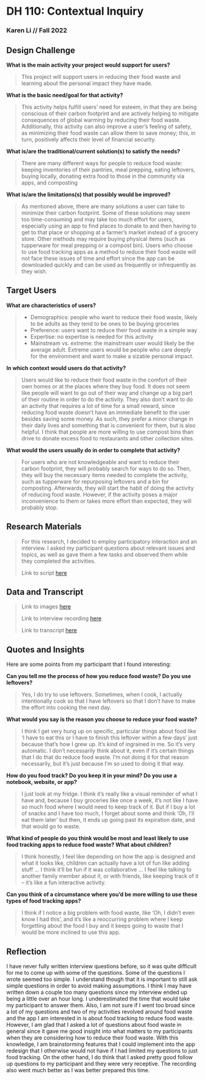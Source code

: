 # DH 110: Contextual Inquiry
### Karen Li // Fall 2022

## Design Challenge
**What is the main activity your project would support for users?**
> This project will support users in reducing their food waste and learning about the personal impact they have made. 

**What is the basic need/goal for that activity?**
> This activity helps fulfill users’ need for esteem, in that they are being conscious of their carbon footprint and are actively helping to mitigate consequences of global warming by reducing their food waste. Additionally, this activity can also improve a user’s feeling of safety, as minimizing their food waste can allow them to save money; this, in turn, positively affects their level of financial security.

**What is/are the traditional/current solution(s) to satisfy the needs?**
> There are many different ways for people to reduce food waste: keeping inventories of their pantries, meal prepping, eating leftovers, buying locally, donating extra food to those in the community via apps, and composting

**What is/are the limitations(s) that possibly would be improved?**
> As mentioned above, there are many solutions a user can take to minimize their carbon footprint. Some of these solutions may seem too time-consuming and may take too much effort for users, especially using an app to find places to donate to and then having to get to that place or shopping at a farmer’s market instead of a grocery store. Other methods may require buying physical items (such as tupperware for meal prepping or a compost bin). Users who choose to use food tracking apps as a method to reduce their food waste will not face these issues of time and effort since the app can be downloaded quickly and can be used as frequently or infrequently as they wish.

## Target Users
**What are characteristics of users?**
> - Demographics: people who want to reduce their food waste, likely to be adults as they tend to be ones to be buying groceries
> - Preference: users want to reduce their food waste in a simple way
> - Expertise: no expertise is needed for this activity
> - Mainstream vs. extreme: the mainstream user would likely be the average adult. Extreme users would be people who care deeply for the environment and want to make a sizable personal impact. 

**In which context would users do that activity?**
> Users would like to reduce their food waste in the comfort of their own homes or at the places where they buy food. It does not seem like people will want to go out of their way and change up a big part of their routine in order to do the activity. They also don’t want to do an activity that requires a lot of time for a small reward, since reducing food waste doesn’t have an immediate benefit to the user besides saving some money. As such, they prefer a minor change in their daily lives and something that is convenient for them, but is also helpful. I think that people are more willing to use compost bins than drive to donate excess food to restaurants and other collection sites. 

**What would the users usually do in order to complete that activity?**
> For users who are not knowledgeable and want to reduce their carbon footprint, they will probably search for ways to do so. Then, they will buy the necessary items needed to complete the activity, such as tupperware for repurposing leftovers and a bin for composting. Afterwards, they will start the habit of doing the activity of reducing food waste. However, if the activity poses a major inconvenience to them or takes more effort than expected, they will probably stop. 

## Research Materials
> For this research, I decided to employ participatory interaction and an interview. I asked my participant questions about relevant issues and topics, as well as gave them a few tasks and observed them while they completed the activities.
> 
> Link to script <a href="https://docs.google.com/document/d/1lr7UbHLU1jhvqFx22bfzu4djqPdj1T988LOjIvcIE6M/edit?usp=sharing">here</a>

## Data and Transcript
> Link to images <a href="https://drive.google.com/drive/folders/1B4zeDG8FU6p1RDo4NH0Nu58Onlb4iDrS?usp=sharing">here</a>
> 
> Link to interview recording <a href="https://drive.google.com/file/d/1OYeRpysOB1N7lZFRJLd-04zElThlKehP/view?usp=sharing">here</a>
> 
> Link to transcript <a href="https://docs.google.com/document/d/1xWGuABdWutyqKQAi5qKhqv_LsHjmVUy0dZhqE4orLbk/edit?usp=sharing">here</a>

## Quotes and Insights 
Here are some points from my participant that I found interesting: 

**Can you tell me the process of how you reduce food waste? Do you use leftovers?**
> Yes, I do try to use leftovers. Sometimes, when I cook, I actually intentionally cook so that I have leftovers so that I don’t have to make the effort into cooking the next day.

**What would you say is the reason you choose to reduce your food waste?**
> I think I get very hung up on specific, particular things about food like ‘I have to eat this or I have to finish this leftover within a few days’ just because that’s how I grew up. It’s kind of ingrained in me. So it’s very automatic. I don’t necessarily think about it, even if it’s certain things that I do that do reduce food waste. I’m not doing it for that reason necessarily, but it’s just because I’m so used to doing it that way.

**How do you food track? Do you keep it in your mind? Do you use a notebook, website, or app?**
> I just look at my fridge. I think it’s really like a visual reminder of what I have and, because I buy groceries like once a week, it’s not like I have so much food where I would need to keep track of it. But if I buy a lot of snacks and I have too much, I forget about some and think ‘Oh, I’ll eat them later’ but then, it ends up going past its expiration date, and that would go to waste.

**What kind of people do you think would be most and least likely to use food tracking apps to reduce food waste? What about children?**
> I think honestly, I feel like depending on how the app is designed and what it looks like, children can actually have a lot of fun like adding stuff … I think it’ll be fun if it was collaborative … I feel like talking to another family member about it, or with friends, like keeping track of it – it’s like a fun interactive activity.

**Can you think of a circumstance where you’d be more willing to use these types of food tracking apps?**
> I think if I notice a big problem with food waste, like ‘Oh, I didn’t even know I had this’, and it’s like a reoccurring problem where I keep forgetting about the food I buy and it keeps going to waste that I would be more inclined to use this app.


## Reflection 
I have never fully written interview questions before, so it was quite difficult for me to come up with some of the questions. Some of the questions I wrote seemed too simple. I understand though that it is important to still ask simple questions in order to avoid making assumptions. I think I may have written down a couple too many questions since my interview ended up being a little over an hour long. I underestimated the time that would take my participant to answer them. Also, I am not sure if I went too broad since a lot of my questions and two of my activities revolved around food waste and the app I am interested in is about food tracking to reduce food waste. However, I am glad that I asked a lot of questions about food waste in general since it gave me good insight into what matters to my participants when they are considering how to reduce their food waste. With this knowledge, I am brainstorming features that I could implement into the app redesign that I otherwise would not have if I had limited my questions to just food tracking. On the other hand, I do think that I asked pretty good follow up questions to my participant and they were very receptive. The recording also went much better as I was better prepared this time. 
